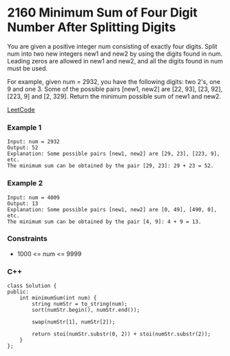 # 2160 Minimum Sum of Four Digit Number After Splitting Digits

You are given a positive integer num consisting of exactly four digits. Split num into two new integers new1 and new2 by using the digits found in num. Leading zeros are allowed in new1 and new2, and all the digits found in num must be used.

For example, given num = 2932, you have the following digits: two 2's, one 9 and one 3. Some of the possible pairs [new1, new2] are [22, 93], [23, 92], [223, 9] and [2, 329].
Return the minimum possible sum of new1 and new2.
 

[LeetCode](https://leetcode.cn/problems/minimum-sum-of-four-digit-number-after-splitting-digits/)


### Example 1

```
Input: num = 2932
Output: 52
Explanation: Some possible pairs [new1, new2] are [29, 23], [223, 9], etc.
The minimum sum can be obtained by the pair [29, 23]: 29 + 23 = 52.
```

### Example 2

```
Input: num = 4009
Output: 13
Explanation: Some possible pairs [new1, new2] are [0, 49], [490, 0], etc. 
The minimum sum can be obtained by the pair [4, 9]: 4 + 9 = 13.
```

### Constraints

* 1000 <= num <= 9999

### C++ 

```
class Solution {
public:
    int minimumSum(int num) {
        string numStr = to_string(num);
        sort(numStr.begin(), numStr.end());

        swap(numStr[1], numStr[2]);

        return stoi(numStr.substr(0, 2)) + stoi(numStr.substr(2));
    }
};
```